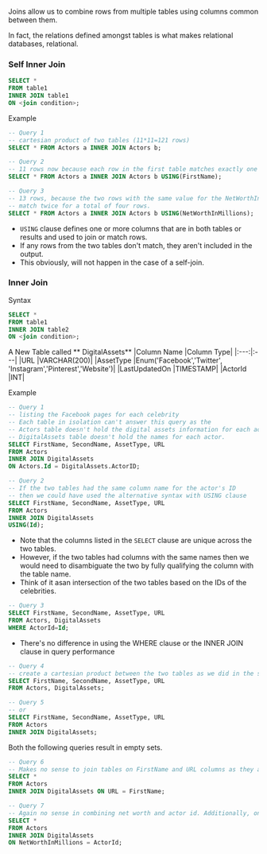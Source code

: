 Joins allow us to combine rows from multiple tables using columns common between them. 

In fact, the relations defined amongst tables is what makes relational databases, relational.

### Self Inner Join
```sql
SELECT *
FROM table1
INNER JOIN table1
ON <join condition>;
```
Example
```sql
-- Query 1
-- cartesian product of two tables (11*11=121 rows)
SELECT * FROM Actors a INNER JOIN Actors b;

-- Query 2
-- 11 rows now because each row in the first table matches exactly one row in the second table.
SELECT * FROM Actors a INNER JOIN Actors b USING(FirstName);

-- Query 3
-- 13 rows, because the two rows with the same value for the NetWorthInMillions column 
-- match twice for a total of four rows.
SELECT * FROM Actors a INNER JOIN Actors b USING(NetWorthInMillions);
```
- `USING` clause defines one or more columns that are in both tables or results and used to join or match rows. 
- If any rows from the two tables don't match, they aren't included in the output. 
- This obviously, will not happen in the case of a self-join.

### Inner Join
Syntax
```sql
SELECT *
FROM table1
INNER JOIN table2
ON <join condition>;
```
A New Table called ** DigitalAssets**
|Column Name	|Column Type|
|:---:|:---|
|URL |VARCHAR(200)|
|AssetType	|Enum('Facebook','Twitter', 'Instagram','Pinterest','Website')|
|LastUpdatedOn	|TIMESTAMP|
|ActorId |INT|

Example
```sql
-- Query 1
-- listing the Facebook pages for each celebrity
-- Each table in isolation can't answer this query as the 
-- Actors table doesn't hold the digital assets information for each actor and the 
-- DigitalAssets table doesn't hold the names for each actor.
SELECT FirstName, SecondName, AssetType, URL
FROM Actors 
INNER JOIN DigitalAssets  
ON Actors.Id = DigitalAssets.ActorID;

-- Query 2
-- If the two tables had the same column name for the actor's ID 
-- then we could have used the alternative syntax with USING clause
SELECT FirstName, SecondName, AssetType, URL 
FROM Actors 
INNER JOIN DigitalAssets 
USING(Id);
```
- Note that the columns listed in the `SELECT` clause are unique across the two tables. 
- However, if the two tables had columns with the same names then we would need to disambiguate the two by fully qualifying the column with the table name.
- Think of it asan intersection of the two tables based on the IDs of the celebrities.

```sql
-- Query 3
SELECT FirstName, SecondName, AssetType, URL 
FROM Actors, DigitalAssets 
WHERE ActorId=Id;
```
- There's no difference in using the WHERE clause or the INNER JOIN clause in query performance
```sql
-- Query 4
-- create a cartesian product between the two tables as we did in the self join section
SELECT FirstName, SecondName, AssetType, URL 
FROM Actors, DigitalAssets;

-- Query 5
-- or 
SELECT FirstName, SecondName, AssetType, URL 
FROM Actors 
INNER JOIN DigitalAssets;
```
Both the following queries result in empty sets.
```sql
-- Query 6
-- Makes no sense to join tables on FirstName and URL columns as they aren't related. 
SELECT * 
FROM Actors 
INNER JOIN DigitalAssets ON URL = FirstName;

-- Query 7
-- Again no sense in combining net worth and actor id. Additionally, one is an int and the other a decimal but still comparable.
SELECT * 
FROM Actors 
INNER JOIN DigitalAssets 
ON NetWorthInMillions = ActorId;
```

